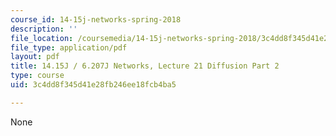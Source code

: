 ```yaml
---
course_id: 14-15j-networks-spring-2018
description: ''
file_location: /coursemedia/14-15j-networks-spring-2018/3c4dd8f345d41e28fb246ee18fcb4ba5_MIT14_15JS18_lec21.pdf
file_type: application/pdf
layout: pdf
title: 14.15J / 6.207J Networks, Lecture 21 Diffusion Part 2
type: course
uid: 3c4dd8f345d41e28fb246ee18fcb4ba5

---
```

None